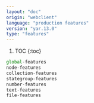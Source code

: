 ```yaml
---
layout: "doc"
origin: "webclient"
language: "production features"
version: "yar.13.0"
type: "features"
---
```


1. TOC
{:toc}

```js
global-features
node-features
collection-features
stategroup-features
number-features
text-features
file-features
```
